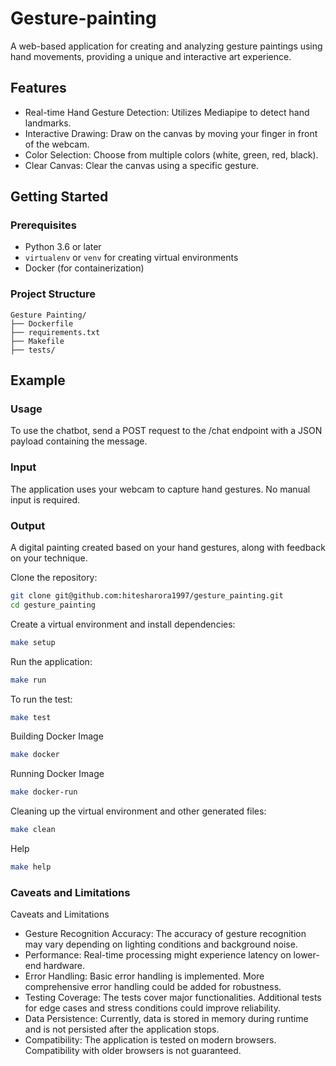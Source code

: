 # Gesture-painting
A web-based application for creating and analyzing gesture paintings using hand movements, providing a unique and interactive art experience.

## Features
- Real-time Hand Gesture Detection: Utilizes Mediapipe to detect hand landmarks.
- Interactive Drawing: Draw on the canvas by moving your finger in front of the webcam.
- Color Selection: Choose from multiple colors (white, green, red, black).
- Clear Canvas: Clear the canvas using a specific gesture.

## Getting Started

### Prerequisites

- Python 3.6 or later
- `virtualenv` or `venv` for creating virtual environments
- Docker (for containerization)

### Project Structure

```plaintext
Gesture Painting/
├── Dockerfile
├── requirements.txt
├── Makefile
├── tests/

```

## Example

### Usage
To use the chatbot, send a POST request to the /chat endpoint with a JSON payload containing the message.

### Input
The application uses your webcam to capture hand gestures. No manual input is required.

### Output
A digital painting created based on your hand gestures, along with feedback on your technique.

Clone the repository:
   ```bash
   git clone git@github.com:hitesharora1997/gesture_painting.git
   cd gesture_painting
   ```
Create a virtual environment and install dependencies:
   ```bash
   make setup
   ```
Run the application:
   ```bash
   make run
   ```
To run the test:
   ```bash
   make test
   ```
Building Docker Image
   ```bash
   make docker
   ```
Running Docker Image
   ```bash
   make docker-run
   ```

Cleaning up the virtual environment and other generated files:
   ```bash
   make clean
   ```
Help
   ```bash
   make help
   ```

### Caveats and Limitations
Caveats and Limitations
- Gesture Recognition Accuracy: The accuracy of gesture recognition may vary depending on lighting conditions and background noise.
- Performance: Real-time processing might experience latency on lower-end hardware.
- Error Handling: Basic error handling is implemented. More comprehensive error handling could be added for robustness.
- Testing Coverage: The tests cover major functionalities. Additional tests for edge cases and stress conditions could improve reliability.
- Data Persistence: Currently, data is stored in memory during runtime and is not persisted after the application stops.
- Compatibility: The application is tested on modern browsers. Compatibility with older browsers is not guaranteed.
